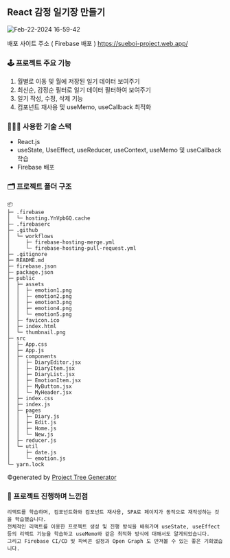 ## React 감정 일기장 만들기
![Feb-22-2024 16-59-42](https://github.com/sueWavy/emotion_diary/assets/148526219/b8ae226f-f79d-4235-a6bb-ab420719f897)

배포 사이트 주소 ( Firebase 배포 )
https://sueboi-project.web.app/

### 🕹️ 프로젝트 주요 기능
1. 월별로 이동 및 월에 저장된 일기 데이터 보여주기
2. 최신순, 감정순 필터로 일기 데이터 필터하여 보여주기
3. 일기 작성, 수정, 삭제 기능
4. 컴포넌트 재사용 및 useMemo, useCallback 최적화

### 🧑🏻‍💻 사용한 기술 스택
+ React.js
+ useState, UseEffect, useReducer, useContext, useMemo 및 useCallback 학습
+ Firebase 배포

### 🗂️ 프로젝트 폴더 구조 
```
📦 
├─ .firebase
│  └─ hosting.YnVpbGQ.cache
├─ .firebaserc
├─ .github
│  └─ workflows
│     ├─ firebase-hosting-merge.yml
│     └─ firebase-hosting-pull-request.yml
├─ .gitignore
├─ README.md
├─ firebase.json
├─ package.json
├─ public
│  ├─ assets
│  │  ├─ emotion1.png
│  │  ├─ emotion2.png
│  │  ├─ emotion3.png
│  │  ├─ emotion4.png
│  │  └─ emotion5.png
│  ├─ favicon.ico
│  ├─ index.html
│  └─ thumbnail.png
├─ src
│  ├─ App.css
│  ├─ App.js
│  ├─ components
│  │  ├─ DiaryEditor.jsx
│  │  ├─ DiaryItem.jsx
│  │  ├─ DiaryList.jsx
│  │  ├─ EmotionItem.jsx
│  │  ├─ MyButton.jsx
│  │  └─ MyHeader.jsx
│  ├─ index.css
│  ├─ index.js
│  ├─ pages
│  │  ├─ Diary.js
│  │  ├─ Edit.js
│  │  ├─ Home.js
│  │  └─ New.js
│  ├─ reducer.js
│  └─ util
│     ├─ date.js
│     └─ emotion.js
└─ yarn.lock
```
©generated by [Project Tree Generator](https://woochanleee.github.io/project-tree-generator)

### 🎥 프로젝트 진행하며 느낀점

```
리액트를 학습하며, 컴포넌트화와 컴포넌트 재사용, SPA로 페이지가 동적으로 재작성하는 것을 학습했습니다.
전체적인 리액트를 이용한 프로젝트 생성 및 진행 방식을 배워가며 useState, useEffect 등의 리액트 기능을 학습하고 useMemo와 같은 최적화 방식에 대해서도 알게되었습니다.
그리고 Firebase CI/CD 및 파비콘 설정과 Open Graph 도 만져볼 수 있는 좋은 기회였습니다.
```
